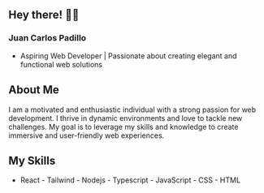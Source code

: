 ## Hey there! 🙋‍♂️
### Juan Carlos Padillo
- Aspiring Web Developer | Passionate about creating elegant and functional web solutions

## About Me
I am a motivated and enthusiastic individual with a strong passion for web development. I thrive in dynamic environments and love to tackle new challenges. My goal is to leverage my skills and knowledge to create immersive and user-friendly web experiences.

## My Skills
- React - Tailwind - Nodejs - Typescript - JavaScript - CSS - HTML

